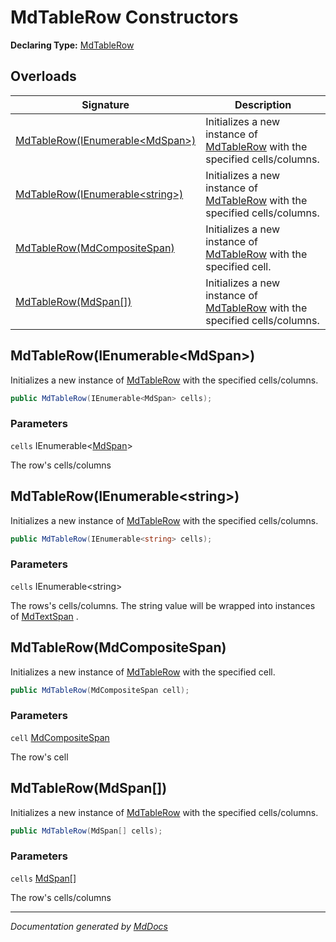 # MdTableRow Constructors

**Declaring Type:** [MdTableRow](../index.md)

## Overloads

| Signature                                                         | Description                                                                                |
| ----------------------------------------------------------------- | ------------------------------------------------------------------------------------------ |
| [MdTableRow(IEnumerable\<MdSpan\>)](#mdtablerowienumerablemdspan) | Initializes a new instance of [MdTableRow](../index.md) with the specified cells\/columns. |
| [MdTableRow(IEnumerable\<string\>)](#mdtablerowienumerablestring) | Initializes a new instance of [MdTableRow](../index.md) with the specified cells\/columns. |
| [MdTableRow(MdCompositeSpan)](#mdtablerowmdcompositespan)         | Initializes a new instance of [MdTableRow](../index.md) with the specified cell.           |
| [MdTableRow(MdSpan\[\])](#mdtablerowmdspan)                       | Initializes a new instance of [MdTableRow](../index.md) with the specified cells\/columns. |

## MdTableRow(IEnumerable\<MdSpan\>)

Initializes a new instance of [MdTableRow](../index.md) with the specified cells\/columns.

```csharp
public MdTableRow(IEnumerable<MdSpan> cells);
```

### Parameters

`cells`  IEnumerable\<[MdSpan](../../MdSpan/index.md)\>

The row's cells\/columns

## MdTableRow(IEnumerable\<string\>)

Initializes a new instance of [MdTableRow](../index.md) with the specified cells\/columns.

```csharp
public MdTableRow(IEnumerable<string> cells);
```

### Parameters

`cells`  IEnumerable\<string\>

The rows's cells\/columns. The string value will be wrapped into instances of [MdTextSpan](../../MdTextSpan/index.md) .

## MdTableRow(MdCompositeSpan)

Initializes a new instance of [MdTableRow](../index.md) with the specified cell.

```csharp
public MdTableRow(MdCompositeSpan cell);
```

### Parameters

`cell`  [MdCompositeSpan](../../MdCompositeSpan/index.md)

The row's cell

## MdTableRow(MdSpan\[\])

Initializes a new instance of [MdTableRow](../index.md) with the specified cells\/columns.

```csharp
public MdTableRow(MdSpan[] cells);
```

### Parameters

`cells`  [MdSpan](../../MdSpan/index.md)\[\]

The row's cells\/columns

___

*Documentation generated by [MdDocs](https://github.com/ap0llo/mddocs)*
